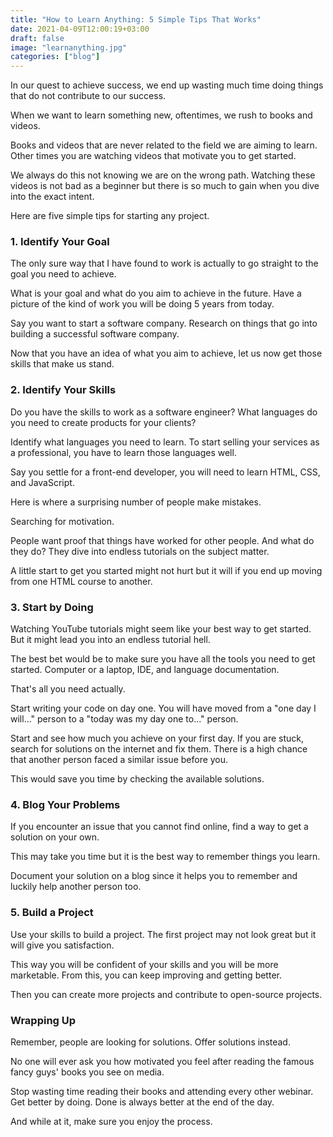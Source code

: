 ```yaml
---
title: "How to Learn Anything: 5 Simple Tips That Works"
date: 2021-04-09T12:00:19+03:00
draft: false
image: "learnanything.jpg"
categories: ["blog"]
---
```


In our quest to achieve success, we end up wasting much time doing things that do not contribute to our success. <!--more-->

When we want to learn something new, oftentimes, we rush to books and videos.

Books and videos that are never related to the field we are aiming to learn. Other times you are watching videos that motivate you to get started. 

We always do this not knowing we are on the wrong path. Watching these videos is not bad as a beginner but there is so much to gain when you dive into the exact intent. 

Here are five simple tips for starting any project.


### 1. **Identify Your Goal**

The only sure way that I have found to work is actually to go straight to the goal you need to achieve. 

What is your goal and what do you aim to achieve in the future. Have a picture of the kind of work you will be doing 5 years from today. 

Say you want to start a software company. Research on things that go into building a successful software company.

Now that you have an idea of what you aim to achieve, let us now get those skills that make us stand. 


### 2. **Identify Your Skills**

Do you have the skills to work as a software engineer? What languages do you need to create products for your clients?

Identify what languages you need to learn. To start selling your services as a professional, you have to learn those languages well. 

Say you settle for a front-end developer, you will need to learn HTML, CSS, and JavaScript. 

Here is where a surprising number of people make mistakes.

Searching for motivation. 

People want proof that things have worked for other people. And what do they do? They dive into endless tutorials on the subject matter. 

A little start to get you started might not hurt but it will if you end up moving from one HTML course to another. 


### 3. **Start by Doing** 

Watching YouTube tutorials might seem like your best way to get started. But it might lead you into an endless tutorial hell. 

The best bet would be to make sure you have all the tools you need to get started. Computer or a laptop, IDE, and language documentation. 

That's all you need actually. 

Start writing your code on day one. You will have moved from a "one day I will..." person to a "today was my day one to..." person. 

Start and see how much you achieve on your first day. If you are stuck, search for solutions on the internet and fix them. There is a high chance that another person faced a similar issue before you.

This would save you time by checking the available solutions.


### 4. **Blog Your Problems**

If you encounter an issue that you cannot find online, find a way to get a solution on your own. 

This may take you time but it is the best way to remember things you learn.

Document your solution on a blog since it helps you to remember and luckily help another person too.


### 5. **Build a Project**

Use your skills to build a project. The first project may not look great but it will give you satisfaction. 

This way you will be confident of your skills and you will be more marketable. From this, you can keep improving and getting better. 

Then you can create more projects and contribute to open-source projects. 

### **Wrapping Up**

Remember, people are looking for solutions. Offer solutions instead. 

No one will ever ask you how motivated you feel after reading the famous fancy guys' books you see on media. 

Stop wasting time reading their books and attending every other webinar. Get better by doing. Done is always better at the end of the day. 

And while at it, make sure you enjoy the process.
